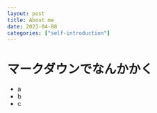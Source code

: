 ```yaml
---
layout: post
title: About me
date: 2023-04-08
categories: ["self-introduction"]
---
```


# マークダウンでなんかかく

- a
- b
- c 